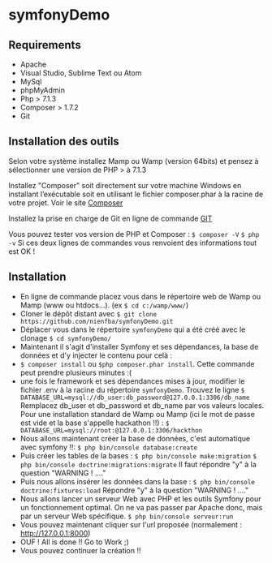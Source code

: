 # symfonyDemo


## Requirements
* Apache
* Visual Studio, Sublime Text ou Atom
* MySql
* phpMyAdmin
* Php > 7.1.3
* Composer > 1.7.2
* Git

## Installation des outils

Selon votre système installez Mamp ou Wamp (version 64bits) et pensez à sélectionner une version de PHP > à 7.1.3

Installez "Composer" soit directement sur votre machine Windows en installant l’exécutable soit en utilisant le fichier composer.phar à la racine de votre projet. 
Voir le site [Composer](https://getcomposer.org/download/)

Installez la prise en charge de Git en ligne de commande [GIT](https://git-scm.com/downloads)

Vous pouvez tester vos version de PHP et Composer :
`$ composer -V`
`$ php -v`
Si ces deux lignes de commandes vous renvoient des informations tout est OK !

## Installation

* En ligne de commande placez vous dans le répertoire web de Wamp ou Mamp (www ou htdocs...). (ex `$ cd c:/wamp/www/`)
* Cloner le dépôt distant avec `$ git clone https://github.com/nienfba/symfonyDemo.git`
* Déplacer vous dans le répertoire `symfonyDemo` qui a été créé avec le clonage `$ cd symfonyDemo/`
* Maintenant il s'agit d'installer Symfony et ses dépendances, la base de données et d'y injecter le contenu pour celà :
 * `$ composer install` ou `$php composer.phar install`. Cette commande peut prendre plusieurs minutes :(
 * une fois le framework et ses dépendances mises à jour, modifier le fichier .env à la racine du répertoire `symfonyDemo`. Trouvez le ligne `$ DATABASE_URL=mysql://db_user:db_password@127.0.0.1:3306/db_name` 
Remplacez db_user et db_password et db_name par vos valeurs locales. Pour une installation standard de Wamp ou Mamp (ici le mot de passe est vide et la base s'appelle hackathon !!) : 
`$ DATABASE_URL=mysql://root:@127.0.0.1:3306/hackthon`
 * Nous allons maintenant créer la base de données, c'est automatique avec symfony !!:
`$ php bin/console database:create`
 * Puis créer les tables de la bases :
 `$ php bin/console make:migration`
 `$ php bin/console doctrine:migrations:migrate`
Il faut répondre "y" à la question "WARNING ! ...."
 * Puis nous allons insérer les données dans la base : 
 `$ php bin/console doctrine:fixtures:load`
Répondre "y" à la question "WARNING ! ...."
* Nous allons lancer un serveur Web avec PHP et les outils Symfony pour un fonctionnement optimal. On ne va pas passer par Apache donc, mais par un serveur Web spécifique.
`$ php bin/console serveur:run`
* Vous pouvez maintenant cliquer sur l'url proposée (normalement : http://127.0.0.1:8000)
* OUF ! All is done !! Go to Work ;)
* Vous pouvez continuer la création !!
